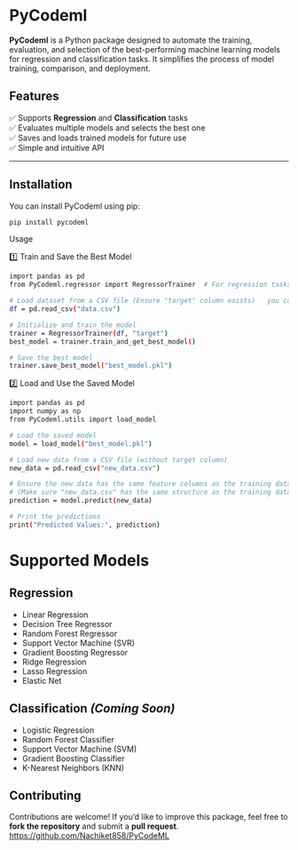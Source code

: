 # PyCodeml

**PyCodeml** is a Python package designed to automate the training, evaluation, and selection of the best-performing machine learning models for regression and classification tasks. It simplifies the process of model training, comparison, and deployment.

## Features
✅ Supports **Regression** and **Classification** tasks  
✅ Evaluates multiple models and selects the best one  
✅ Saves and loads trained models for future use  
✅ Simple and intuitive API  

---

## Installation

You can install PyCodeml using pip:

```sh
pip install pycodeml
```


Usage

1️⃣ Train and Save the Best Model
```sh
import pandas as pd
from PyCodeml.regressor import RegressorTrainer  # For regression tasks

# Load dataset from a CSV file (Ensure "target" column exists)   you can give another name to target col 
df = pd.read_csv("data.csv")

# Initialize and train the model
trainer = RegressorTrainer(df, "target")
best_model = trainer.train_and_get_best_model()

# Save the best model
trainer.save_best_model("best_model.pkl")

```
2️⃣ Load and Use the Saved Model

```sh
import pandas as pd
import numpy as np
from PyCodeml.utils import load_model

# Load the saved model
model = load_model("best_model.pkl")

# Load new data from a CSV file (without target column)
new_data = pd.read_csv("new_data.csv")

# Ensure the new data has the same feature columns as the training data
# (Make sure "new_data.csv" has the same structure as the training dataset)
prediction = model.predict(new_data)

# Print the predictions
print("Predicted Values:", prediction)

```

# Supported Models

## Regression
- Linear Regression  
- Decision Tree Regressor  
- Random Forest Regressor  
- Support Vector Machine (SVR)  
- Gradient Boosting Regressor  
- Ridge Regression  
- Lasso Regression  
- Elastic Net  

## Classification *(Coming Soon)*
- Logistic Regression  
- Random Forest Classifier  
- Support Vector Machine (SVM)  
- Gradient Boosting Classifier  
- K-Nearest Neighbors (KNN)  

## Contributing
Contributions are welcome! If you’d like to improve this package, feel free to **fork the repository** and submit a **pull request**.  
https://github.com/Nachiket858/PyCodeML